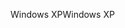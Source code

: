 <span data-ttu-id="7a4aa-101">Windows XP</span><span class="sxs-lookup"><span data-stu-id="7a4aa-101">Windows XP</span></span>